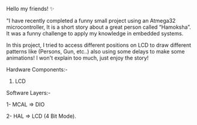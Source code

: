 Hello my friends! ✨️

"I have recently completed a funny small project using an Atmega32 microcontroller, It is a short story about a great person called “Hamoksha”. It was a funny challenge to apply my knowledge in embedded systems.

In this project, I tried to access different positions on LCD to draw different patterns like (Persons, Gun, etc..) also using some delays to make some animations!
I won't explain too much, just enjoy the story!

Hardware Components:-
1. LCD 


Software Layers:-

1- MCAL => DIO

2- HAL => LCD (4 Bit Mode).
